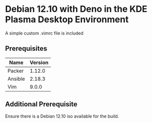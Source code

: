 # Debian 12.10 with Deno in the KDE Plasma Desktop Environment

A simple custom .vimrc file is included

## Prerequisites

| Name    | Version |
| ------- | ------- |
| Packer  | 1.12.0  |
| Ansible | 2.18.3  |
| Vim     | 9.0.0   |

## Additional Prerequisite

Ensure there is a Debian 12.10 iso available for the build.
